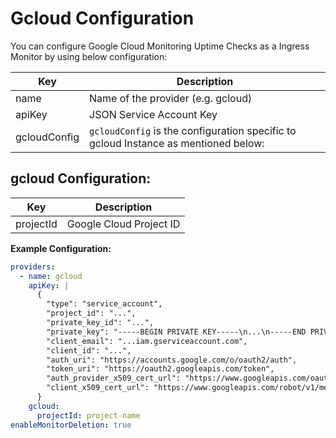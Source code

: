 # Gcloud Configuration

You can configure Google Cloud Monitoring Uptime Checks as a Ingress Monitor by using below configuration:

| Key          | Description                                                                         |
| -------------| ----------------------------------------------------------------------------------- |
| name         | Name of the provider (e.g. gcloud)                                                  |
| apiKey       | JSON Service Account Key                                                            |
| gcloudConfig | `gcloudConfig` is the configuration specific to gcloud Instance as mentioned below: |

## gcloud Configuration:

| Key       | Description                                                                                                    |
| --------- | ----------------------- |
| projectId | Google Cloud Project ID |

**Example Configuration:**

```yaml
providers:
  - name: gcloud
    apiKey: |
      {
        "type": "service_account",
        "project_id": "...",
        "private_key_id": "...",
        "private_key": "-----BEGIN PRIVATE KEY-----\n...\n-----END PRIVATE KEY-----\n",
        "client_email": "...iam.gserviceaccount.com",
        "client_id": "...",
        "auth_uri": "https://accounts.google.com/o/oauth2/auth",
        "token_uri": "https://oauth2.googleapis.com/token",
        "auth_provider_x509_cert_url": "https://www.googleapis.com/oauth2/v1/certs",
        "client_x509_cert_url": "https://www.googleapis.com/robot/v1/metadata/x509/...iam.gserviceaccount.com"
      }
    gcloud:
      projectId: project-name
enableMonitorDeletion: true
```